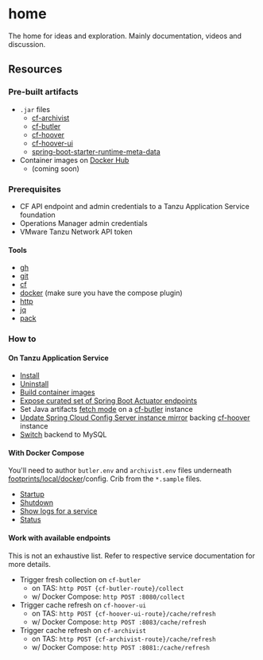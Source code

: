# home

The home for ideas and exploration.  Mainly documentation, videos and discussion.

## Resources

### Pre-built artifacts

* `.jar` files
  * [cf-archivist](https://github.com/cf-toolsuite/cf-archivist/packages/1895036)
  * [cf-butler](https://github.com/cf-toolsuite/cf-butler/packages/809627)
  * [cf-hoover](https://github.com/cf-toolsuite/cf-hoover/packages/809701)
  * [cf-hoover-ui](https://github.com/cf-toolsuite/cf-hoover-ui/packages/809727)
  * [spring-boot-starter-runtime-meta-data](https://github.com/cf-toolsuite/spring-boot-starter-runtime-metadata/packages/2099270)
* Container images on [Docker Hub](https://hub.docker.com/)
  * (coming soon)

### Prerequisites

* CF API endpoint and admin credentials to a Tanzu Application Service foundation
* Operations Manager admin credentials
* VMware Tanzu Network API token

#### Tools

* [gh](https://cli.github.com/)
* [git](https://git-scm.com/downloads)
* [cf](https://docs.cloudfoundry.org/cf-cli/install-go-cli.html)
* [docker](https://docs.docker.com/desktop/) (make sure you have the compose plugin)
* [http](https://httpie.io/)
* [jq](https://github.com/jqlang/jq)
* [pack](https://github.com/buildpacks/pack)

### How to

#### On Tanzu Application Service

* [Install](scripts/e2e-install.sh)
* [Uninstall](scripts/e2e-uninstall.sh)
* [Build container images](scripts/build-container-images.sh)
* [Expose curated set of Spring Boot Actuator endpoints](scripts/expose-actuator-endpoints.sh)
* Set Java artifacts [fetch mode](scripts/set-java-artifacts-fetch-mode.sh) on a [cf-butler](https://github.com/cf-toolsuite/cf-butler/blob/main/docs/ENDPOINTS.md#java-applications) instance
* [Update Spring Cloud Config Server instance mirror](scripts/update-config-service-mirrors.sh) backing [cf-hoover](https://github.com/cf-toolsuite/cf-hoover?tab=readme-ov-file#minimum-required-keys) instance
* [Switch](scripts/switch-backend-to-mysql.sh) backend to MySQL

#### With Docker Compose

You'll need to author `butler.env` and `archivist.env` files underneath [footprints/local/docker](footprints/local/docker)/config.  Crib from the `*.sample` files.

* [Startup](footprints/local/startup.sh)
* [Shutdown](footprints/local/shutdown.sh)
* [Show logs for a service](footprints/local/show-logs.sh)
* [Status](footprints/local/status.sh)

#### Work with available endpoints

This is not an exhaustive list.  Refer to respective service documentation for more details.

* Trigger fresh collection on `cf-butler`
  * on TAS: `http POST {cf-butler-route}/collect`
  * w/ Docker Compose: `http POST :8080/collect`
* Trigger cache refresh on `cf-hoover-ui`
  * on TAS: `http POST {cf-hoover-ui-route}/cache/refresh`
  * w/ Docker Compose: `http POST :8083/cache/refresh`
* Trigger cache refresh on `cf-archivist`
  * on TAS: `http POST {cf-archivist-route}/cache/refresh`
  * w/ Docker Compose: `http POST :8081:/cache/refresh`
